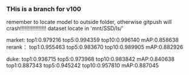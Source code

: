 ### THis is a branch for v100
remember to locate model to outside folder, otherwise gitpush will crash!!!!!!!!!!!!!!!!!
dataset locate in 'mnt/SSD/ls/'

market:
top1:0.979216 top5:0.994359 top10:0.996140 mAP:0.858638
rerank：
top1:0.955463 top5:0.983670 top10:0.989905 mAP:0.882926

duke:
top1:0.936715 top5:0.973968 top10:0.983842 mAP:0.840638
top1:0.887343 top5:0.945242 top10:0.957810 mAP:0.887045